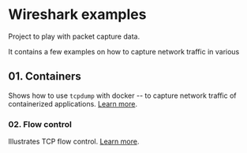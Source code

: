 # Wireshark examples

Project to play with packet capture data.

It contains a few examples on how to capture network traffic in various 

## 01. Containers

Shows how to use `tcpdump` with docker -- to capture network traffic of containerized applications. [Learn more](./01-containers).

### 02. Flow control

Illustrates TCP flow control. [Learn more](./02-flowcontrol).